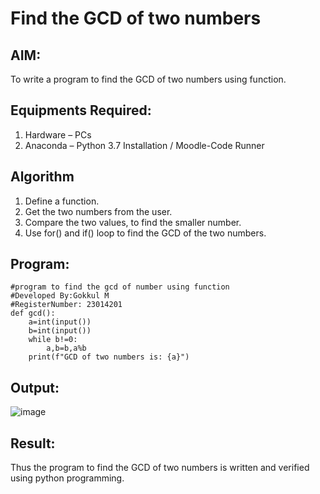 # Find the GCD of two numbers

## AIM:
To write a program to find the GCD of two numbers using function.

## Equipments Required:
1. Hardware – PCs
2. Anaconda – Python 3.7 Installation / Moodle-Code Runner

## Algorithm
1. Define a function.
2. Get the two numbers from the user.
3. Compare the two values, to find the smaller number.
4. Use for() and if() loop to find the GCD of the two numbers.

## Program:
```
#program to find the gcd of number using function
#Developed By:Gokkul M
#RegisterNumber: 23014201
def gcd():
    a=int(input())
    b=int(input())
    while b!=0:
        a,b=b,a%b
    print(f"GCD of two numbers is: {a}")
```

## Output:
![image](https://github.com/Gokkul-M/GCD-of-two-numbers/assets/144870543/127c5b36-b5ad-4a30-a750-b52f9bc9919f)

## Result:
Thus the program to find the GCD of two numbers is written and verified using python programming.
